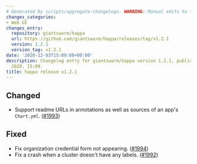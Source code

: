 ```yaml
---
# Generated by scripts/aggregate-changelogs. WARNING: Manual edits to this files will be overwritten.
changes_categories:
- Web UI
changes_entry:
  repository: giantswarm/happa
  url: https://github.com/giantswarm/happa/releases/tag/v1.2.1
  version: 1.2.1
  version_tag: v1.2.1
date: '2020-12-03T15:09:08+00:00'
description: Changelog entry for giantswarm/happa version 1.2.1, published on 03 December
  2020, 15:09.
title: happa release v1.2.1
---
```


## Changed

- Support readme URLs in annotations as well as sources of an app's `Chart.yml`. ([#1993](https://github.com/giantswarm/happa/pull/1993))

## Fixed

- Fix organization credential form not appearing. ([#1994](https://github.com/giantswarm/happa/pull/1994))
- Fix a crash when a cluster doesn't have any labels. ([#1992](https://github.com/giantswarm/happa/pull/1992))

